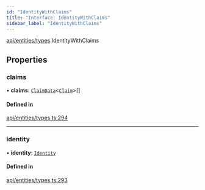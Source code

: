 ```yaml
---
id: "IdentityWithClaims"
title: "Interface: IdentityWithClaims"
sidebar_label: "IdentityWithClaims"
---
```


[api/entities/types](../../../../../modules/API/Entities/Types/Types.md).IdentityWithClaims

## Properties

### claims

• **claims**: [`ClaimData`](../ClaimData/ClaimData.md)\<[`Claim`](../../../../../modules/API/Entities/Types/Types.md#claim)\>[]

#### Defined in

[api/entities/types.ts:294](https://github.com/PolymeshAssociation/polymesh-sdk/blob/88db4a911/src/api/entities/types.ts#L294)

___

### identity

• **identity**: [`Identity`](../../../../../classes/API/Entities/Identity/Identity.md)

#### Defined in

[api/entities/types.ts:293](https://github.com/PolymeshAssociation/polymesh-sdk/blob/88db4a911/src/api/entities/types.ts#L293)

